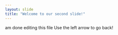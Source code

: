 ```yaml
---
layout: slide
title: "Welcome to our second slide!"
---
```

am done editing this file
Use the left arrow to go back!
